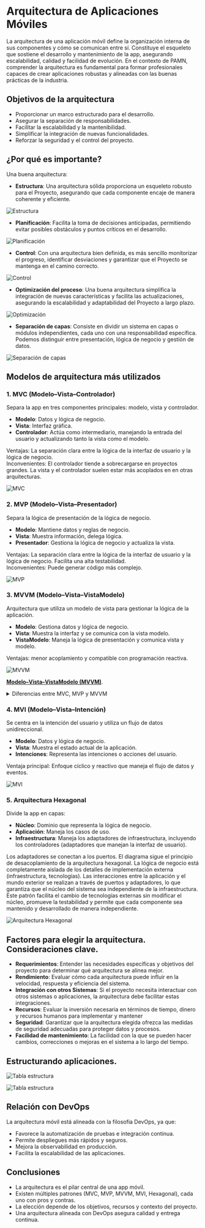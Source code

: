 # Arquitectura de Aplicaciones Móviles

La arquitectura de una aplicación móvil define la organización interna de sus componentes y cómo se comunican entre sí. Constituye el esqueleto que sostiene el desarrollo y mantenimiento de la app, asegurando escalabilidad, calidad y facilidad de evolución. En el contexto de PAMN, comprender la arquitectura es fundamental para formar profesionales capaces de crear aplicaciones robustas y alineadas con las buenas prácticas de la industria.

## Objetivos de la arquitectura

- Proporcionar un marco estructurado para el desarrollo.  
- Asegurar la separación de responsabilidades.  
- Facilitar la escalabilidad y la mantenibilidad.  
- Simplificar la integración de nuevas funcionalidades.  
- Reforzar la seguridad y el control del proyecto.  

## ¿Por qué es importante?

Una buena arquitectura:

- **Estructura**: Una arquitectura sólida proporciona un esqueleto robusto para el Proyecto, asegurando que cada componente encaje de manera coherente y eficiente. 

![Estructura](arq_estructura.png "Estructura")

- **Planificación**: Facilita la toma de decisiones anticipadas, permitiendo evitar posibles obstáculos y puntos críticos en el desarrollo. 

![Planificación](arq_planificacion.png "Planificación")

- **Control**: Con una arquitectura bien definida, es  más sencillo monitorizar el progreso, identificar desviaciones  y garantizar que el Proyecto se mantenga en el camino correcto.

![Control](arq_control.png "Control") 

- **Optimización del proceso**: Una  buena arquitectura simplifica la integración de nuevas características y facilita las actualizaciones, asegurando la escalabilidad y adaptabilidad del Proyecto a largo plazo. 

![Optimización](arq_optimizacion.png "Optimización") 

- **Separación de capas**: Consiste en dividir un sistema en capas o módulos independientes, cada uno con una responsabilidad específica. Podemos distinguir entre presentación, lógica de negocio y gestión de datos.

![Separación de capas](arq_capas.png "Capas") 


## Modelos de arquitectura más utilizados

### 1. MVC (Modelo–Vista–Controlador)

Separa la app en tres componentes principales: modelo, vista y controlador. 

- **Modelo**: Datos y lógica de negocio.  
- **Vista**: Interfaz gráfica.  
- **Controlador**: Actúa como intermediario, manejando la entrada del usuario y actualizando tanto la vista como el modelo.  

Ventajas: La separación clara entre la lógica de la interfaz de usuario y la lógica de negocio.  
Inconvenientes: El controlador tiende a sobrecargarse en proyectos grandes. La vista y el controlador suelen estar más acoplados en en otras arquitecturas. 

![MVC](arq_mvc.png)

### 2. MVP (Modelo–Vista–Presentador)

Separa la lógica de presentación de la lógica de negocio.

- **Modelo**: Mantiene datos y reglas de negocio.  
- **Vista**: Muestra información, delega lógica.  
- **Presentador**: Gestiona la lógica de negocio y actualiza la vista.  

Ventajas: La separación clara entre la lógica de la interfaz de usuario y la lógica de negocio. Facilita una alta testabilidad.  
Inconvenientes: Puede generar código más complejo.  

![MVP](arq_mvp.png)

### 3. MVVM (Modelo–Vista–VistaModelo)

Arquitectura que utiliza un modelo de vista para gestionar la lógica de la aplicación.

- **Modelo**: Gestiona datos y lógica de negocio.  
- **Vista**: Muestra la interfaz y se comunica con la vista modelo.  
- **VistaModelo**: Maneja la lógica de presentación y comunica vista y modelo.  

Ventajas: menor acoplamiento y compatible con programación reactiva.  

![MVVM](arq_mvvm.png)

 **[Modelo–Vista–VistaModelo (MVVM)](mvvm.md)**.

<details>
<summary> Diferencias entre MVC, MVP y MVVM</summary>
<p><b>1. MVC (Model–View–Controller)</b></p>
<ul>
  <li><b>Controlador:</b> actúa como intermediario entre la vista y el modelo.</li>
  <li>Recibe la interacción del usuario, decide qué hacer y actualiza el modelo o la vista.</li>
  <li>La vista suele tener cierta lógica, por lo que no está totalmente aislada.</li>
  <li><i>Problema:</i> en apps complejas, el controlador tiende a crecer demasiado (Massive View Controller).</li>
</ul>
<p><b>2. MVP (Model–View–Presenter)</b></p>
<ul>
  <li><b>Presentador:</b> sustituye al controlador de MVC.</li>
  <li>Se encarga de la lógica de presentación: recibe eventos de la vista, consulta/actualiza el modelo y devuelve datos preparados.</li>
  <li>La vista queda más pasiva, mostrando únicamente lo que el presentador indica.</li>
  <li><i>Ventaja:</i> mejor separación de responsabilidades, vista más simple.</li>
</ul>
<p><b>3. MVVM (Model–View–ViewModel)</b></p>
<ul>
  <li><b>Vista-Modelo:</b> no conoce directamente la vista; expone datos observables (LiveData, StateFlow, etc.).</li>
  <li>La vista se suscribe a esos datos y se actualiza automáticamente cuando cambian.</li>
  <li>La lógica de negocio de la UI se coloca en el ViewModel, y la vista solo reacciona.</li>
  <li><i>Ventaja:</i> fuerte desacoplamiento y arquitectura reactiva, ideal para data binding.</li>
</ul>
<p><b> Diferencia clave:</b></p>
<ul>
  <li><b>MVC:</b> el controlador actualiza vista y modelo directamente (más acoplamiento).</li>
  <li><b>MVP:</b> el presentador orquesta y la vista solo pinta (vista pasiva).</li>
  <li><b>MVVM:</b> el ViewModel expone estado observable y la vista reacciona automáticamente (desacoplamiento máximo).</li>
</ul>
</details>


### 4. MVI (Modelo–Vista–Intención)

Se centra en la intención del usuario y utiliza un flujo de datos unidireccional.

- **Modelo**: Datos y lógica de negocio.  
- **Vista**: Muestra el estado actual de la aplicación.  
- **Intenciones**: Representa las intenciones o acciones del usuario.   

Ventaja principal: Enfoque cíclico y reactivo que maneja el flujo de datos y eventos.  

![MVI](arq_mvi.png)

### 5. Arquitectura Hexagonal

Divide la app en capas:

- **Núcleo**: Dominio que representa la lógica de negocio.  
- **Aplicación**: Maneja los casos de uso.  
- **Infraestructura**: Maneja los adaptadores de infraestructura, incluyendo los controladores (adaptadores que manejan la interfaz de usuario).  

Los adaptadores se conectan a los puertos.
El diagrama sigue el principio de desacoplamiento de la arquitectura hexagonal. La lógica de negocio está completamente aislada de los detalles de implementación externa (infraestructura, tecnologías). Las interacciones entre la aplicación y el mundo exterior se realizan a través de puertos y adaptadores, lo que garantiza que el núcleo del sistema sea independiente de la infraestructura.
Este patrón facilita el cambio de tecnologías externas sin modificar el núcleo, promueve la testabilidad y permite que cada componente sea mantenido y desarrollado de manera independiente.

![Arquitectura Hexagonal](arq_hex.png)

## Factores para elegir la arquitectura. Consideraciones clave.

- **Requerimientos**: Entender las necesidades específicas y objetivos del proyecto para determinar qué arquitectura se alinea mejor.
- **Rendimiento**: Evaluar cómo cada arquitectura puede influir en la velocidad, respuesta y eficiencia del sistema.
- **Integración con otros Sistemas**: Si el proyecto necesita interactuar con otros sistemas o aplicaciones, la arquitectura debe facilitar estas integraciones.
- **Recursos**: Evaluar la inversión necesaria en términos de tiempo, dinero y recursos humanos para implementar y mantener
- **Seguridad**: Garantizar que la arquitectura elegida ofrezca las medidas de seguridad adecuadas para proteger datos y procesos.
- **Facilidad de mantenimiento**: La facilidad con la que se pueden hacer cambios, correcciones o mejoras en el sistema a lo largo del tiempo.

## Estructurando aplicaciones.

![Tabla estructura](arq_estr1.png)

![Tabla estructura](arq_estr2.png)


## Relación con DevOps

La arquitectura móvil está alineada con la filosofía DevOps, ya que:  

- Favorece la automatización de pruebas e integración continua.  
- Permite despliegues más rápidos y seguros.  
- Mejora la observabilidad en producción.  
- Facilita la escalabilidad de las aplicaciones.  

## Conclusiones

- La arquitectura es el pilar central de una app móvil.  
- Existen múltiples patrones (MVC, MVP, MVVM, MVI, Hexagonal), cada uno con pros y contras.  
- La elección depende de los objetivos, recursos y contexto del proyecto.  
- Una arquitectura alineada con DevOps asegura calidad y entrega continua.  